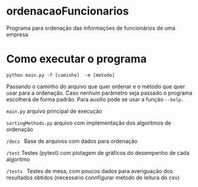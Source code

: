# ordenacaoFuncionarios
Programa para ordenação das informações de funcionários de uma empresa

# Como executar o programa

 ``python main.py -f [caminho]  -m [metodo]``

Passando o caminho do arquivo que quer ordenar e o método que quer usar para a ordenação. 
Caso nenhum parâmetro seja passado o programa escolherá de forma padrão. 
Para auxílio pode se usar a função ``--help. ``


``main.py`` arquivo principal de execução

``sortingMethods.py`` arquivo com implementação dos algoritmos de ordenação 

``/docs ``
  Base de arquivos com dados para ordenação

``/test``
  Testes (pytest) com plotagem de gráficos do desempenho de cada algoritmo 

``/tests ``
  Testes de mesa, com poucos dados para averiguação dos resultados obtidos (necessario connfigurar metodo de leitura do csv)

